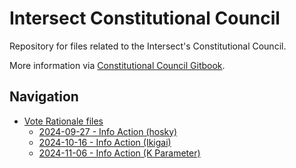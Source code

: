 # Intersect Constitutional Council

Repository for files related to the Intersect's Constitutional Council.

More information via [Constitutional Council Gitbook](https://intersect.gitbook.io/constitutional-council-of-intersect).

## Navigation

- [Vote Rationale files](./vote-rationales/)
  - [2024-09-27 - Info Action (hosky)](./vote-rationales/2024-09-27-info-hosky/)
  - [2024-10-16 - Info Action (Ikigai)](./vote-rationales/2024-10-16-info-ikigai/)
  - [2024-11-06 - Info Action (K Parameter)](./vote-rationales/2024-11-06-info-k-param/)
